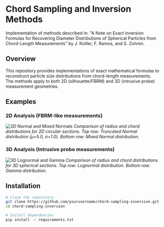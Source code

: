 # Chord Sampling and Inversion Methods

Implementation of methods described in: "A Note on Exact Inversion Formulas for Recovering Diameter Distributions of Spherical Particles from Chord-Length Measurements" by J. Koiller, F. Ramos, and S. Zohren.

## Overview

This repository provides implementations of exact mathematical formulas to reconstruct particle size distributions from chord-length measurements. The methods apply to both 2D (silhouette/FBRM) and 3D (intrusive probe) measurement geometries.

## Examples

### 2D Analysis (FBRM-like measurements)

![2D Normal and Mixed Normals](figures/combined/figure1_2D_normal_mixed.png)
*Comparison of radius and chord distributions for 2D circular sections. Top row: Truncated Normal distribution (μ=5.0, σ=1.0). Bottom row: Mixed Normal distribution.*

### 3D Analysis (Intrusive probe measurements)

![3D Lognormal and Gamma](figures/combined/figure4_3D_lognormal_gamma.png)
*Comparison of radius and chord distributions for 3D spherical sections. Top row: Lognormal distribution. Bottom row: Gamma distribution.*

## Installation

```bash
# Clone the repository
git clone https://github.com/yourusername/chord-sampling-inversion.git
cd chord-sampling-inversion

# Install dependencies
pip install -r requirements.txt
